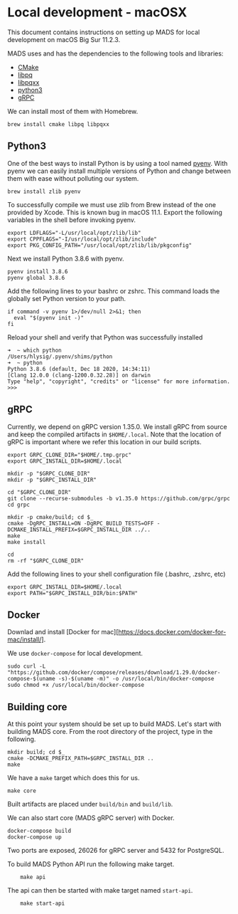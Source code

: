 # Local development - macOSX
This document contains instructions on setting up MADS for local
development on macOS Big Sur 11.2.3.

MADS uses and has the dependencies to the following tools and libraries:

- [CMake](https://cmake.org/)
- [libpq](https://github.com/postgres/postgres/tree/master/src/interfaces/libpq)
- [libpqxx](https://github.com/jtv/libpqxx)
- [python3](https://www.python.org/)
- [gRPC](https://grpc.io/docs/languages/cpp/quickstart/)


We can install most of them with Homebrew.

```
brew install cmake libpq libpqxx
```

## Python3

One of the best ways to install Python is by using a tool named
[pyenv](https://github.com/pyenv/pyenv). With pyenv we can easily install
multiple versions of Python and change between them with ease without polluting
our system.

	brew install zlib pyenv

To successfully compile we must use zlib from Brew instead of the one provided
by Xcode. This is known bug in macOS 11.1. Export the following variables in
the shell before invoking pyenv.

	export LDFLAGS="-L/usr/local/opt/zlib/lib"
	export CPPFLAGS="-I/usr/local/opt/zlib/include"
	export PKG_CONFIG_PATH="/usr/local/opt/zlib/lib/pkgconfig"

Next we install Python 3.8.6 with pyenv.

	pyenv install 3.8.6
	pyenv global 3.8.6


Add the following lines to your bashrc or zshrc. This command loads the
globally set Python version to your path.

	if command -v pyenv 1>/dev/null 2>&1; then
	  eval "$(pyenv init -)"
	fi

Reload your shell and verify that Python was successfully installed
	
	➜  ~ which python
	/Users/hlysig/.pyenv/shims/python
	➜  ~ python
	Python 3.8.6 (default, Dec 18 2020, 14:34:11)
	[Clang 12.0.0 (clang-1200.0.32.28)] on darwin
	Type "help", "copyright", "credits" or "license" for more information.
	>>>


## gRPC
Currently, we depend on gRPC version 1.35.0. We install gRPC from source and
keep the compiled artifacts in `$HOME/.local`. Note that the location of gRPC
is important where we refer this location in our build scripts.


```
export GRPC_CLONE_DIR="$HOME/.tmp.grpc"
export GRPC_INSTALL_DIR=$HOME/.local

mkdir -p "$GRPC_CLONE_DIR"
mkdir -p "$GRPC_INSTALL_DIR"

cd "$GRPC_CLONE_DIR"
git clone --recurse-submodules -b v1.35.0 https://github.com/grpc/grpc
cd grpc

mkdir -p cmake/build; cd $_
cmake -DgRPC_INSTALL=ON -DgRPC_BUILD_TESTS=OFF -DCMAKE_INSTALL_PREFIX=$GRPC_INSTALL_DIR ../..
make
make install

cd
rm -rf "$GRPC_CLONE_DIR"

```

Add the following lines to your shell configuration file (.bashrc, .zshrc, etc)

```
export GRPC_INSTALL_DIR=$HOME/.local
export PATH="$GRPC_INSTALL_DIR/bin:$PATH"
```

## Docker
Downlad and install [Docker for mac][https://docs.docker.com/docker-for-mac/install/].

We use `docker-compose` for local development.
 
```
sudo curl -L "https://github.com/docker/compose/releases/download/1.29.0/docker-compose-$(uname -s)-$(uname -m)" -o /usr/local/bin/docker-compose
sudo chmod +x /usr/local/bin/docker-compose
```

## Building core
At this point your system should be set up to build MADS. Let's start with
building MADS core. From the root directory of the project, type in the
following.

	mkdir build; cd $_
	cmake -DCMAKE_PREFIX_PATH=$GRPC_INSTALL_DIR ..
	make

We have a `make` target which does this for us.

	make core
	
Built artifacts are placed under `build/bin` and `build/lib`.

We can also start core (MADS gRPC server) with Docker.

	docker-compose build
	docker-compose up

Two ports are exposed, 26026 for gRPC server and 5432 for PostgreSQL.

To build MADS Python API run the following make target.

        make api

The api can then be started with make target named `start-api`.

        make start-api

